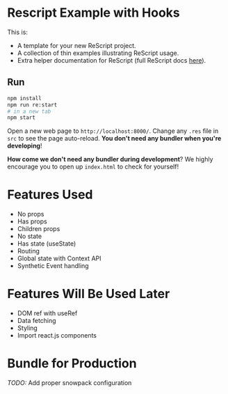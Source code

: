 # Rescript Example with Hooks

This is:

- A template for your new ReScript project.
- A collection of thin examples illustrating ReScript usage.
- Extra helper documentation for ReScript (full ReScript docs [here](https://rescript-lang.org/docs/react/latest/introduction)).

## Run

```sh
npm install
npm run re:start
# in a new tab
npm start
```

Open a new web page to `http://localhost:8000/`. Change any `.res` file in `src` to see the page auto-reload. **You don't need any bundler when you're developing**!

**How come we don't need any bundler during development**? We highly encourage you to open up `index.html` to check for yourself!

# Features Used

- No props
- Has props
- Children props
- No state
- Has state (useState)
- Routing
- Global state with Context API
- Synthetic Event handling

# Features Will Be Used Later

- DOM ref with useRef
- Data fetching
- Styling
- Import react.js components

# Bundle for Production

_TODO:_ Add proper snowpack configuration
